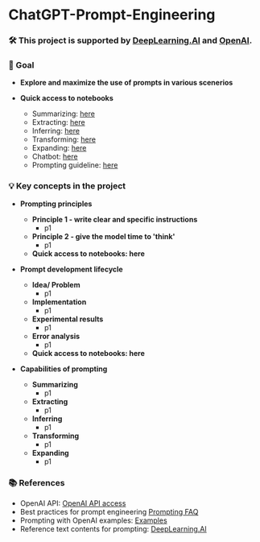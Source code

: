 # ChatGPT-Prompt-Engineering

### 🛠️ This project is supported by [DeepLearning.AI](https://www.deeplearning.ai/) and [OpenAI](https://openai.com/).

### 🎯 Goal
- **Explore and maximize the use of prompts in various scenerios**
- **Quick access to notebooks**
  
  - Summarizing: [here]()
  - Extracting: [here]()
  - Inferring: [here]()
  - Transforming: [here]()
  - Expanding: [here]()
  - Chatbot: [here]()
  - Prompting guideline: [here]()

### 💡 Key concepts in the project

- **Prompting principles**

  - **Principle 1 - write clear and specific instructions**
    - p1
  - **Principle 2 - give the model time to 'think'**
    - p1
  - **Quick access to notebooks: here**

- **Prompt development lifecycle**

  - **Idea/ Problem**
    - p1
  - **Implementation**
    - p1
  - **Experimental results**
    - p1
  - **Error analysis**
    - p1
  - **Quick access to notebooks: here**

- **Capabilities of prompting**
  - **Summarizing**
    - p1
  - **Extracting**
    - p1
  - **Inferring**
    - p1
  - **Transforming**
    - p1
  - **Expanding**
    - p1

### 📚 References

- OpenAI API: [OpenAI API access](https://platform.openai.com/login?launch)
- Best practices for prompt engineering [Prompting FAQ](https://help.openai.com/en/articles/6654000-best-practices-for-prompt-engineering-with-the-openai-api)
- Prompting with OpenAI examples: [Examples](https://platform.openai.com/examples)
- Reference text contents for prompting: [DeepLearning.AI](https://www.deeplearning.ai/)
